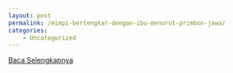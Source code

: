 ```yaml
---
layout: post
permalink: /mimpi-bertengkar-dengan-ibu-menurut-primbon-jawa/
categories:
    - Uncategorized
---
```


[Baca Selengkapnya](/04)